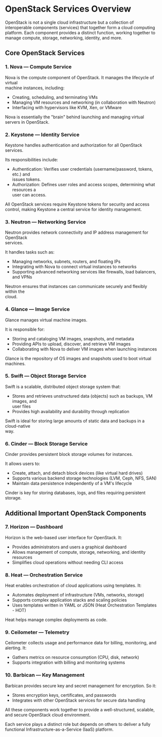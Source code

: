 # OpenStack Services Overview

OpenStack is not a single cloud infrastructure but a collection of interoperable components (services) that together form a cloud computing platform. Each component provides a distinct function, working together to manage compute, storage, networking, identity, and more.

## Core OpenStack Services

### 1. Nova — Compute Service

Nova is the compute component of OpenStack. It manages the lifecycle of virtual  
machine instances, including:

- Creating, scheduling, and terminating VMs
- Managing VM resources and networking (in collaboration with Neutron)  
- Interfacing with hypervisors like KVM, Xen, or VMware  

Nova is essentially the "brain" behind launching and managing virtual servers in OpenStack.

### 2. Keystone — Identity Service

Keystone handles authentication and authorization for all OpenStack services.

Its responsibilities include:

- Authentication: Verifies user credentials (username/password, tokens, etc.) and  
  issues tokens.  
- Authorization: Defines user roles and access scopes, determining what resources a  
  user can access.  

All OpenStack services require Keystone tokens for security and access control, making Keystone a central service for identity management.

### 3. Neutron — Networking Service

Neutron provides network connectivity and IP address management for OpenStack  
services.

It handles tasks such as:

- Managing networks, subnets, routers, and floating IPs  
- Integrating with Nova to connect virtual instances to networks  
- Supporting advanced networking services like firewalls, load balancers, and VPNs  

Neutron ensures that instances can communicate securely and flexibly within the  
cloud.

### 4. Glance — Image Service

Glance manages virtual machine images.

It is responsible for:

- Storing and cataloging VM images, snapshots, and metadata  
- Providing APIs to upload, discover, and retrieve VM images  
- Collaborating with Nova to deliver VM images when launching instances  

Glance is the repository of OS images and snapshots used to boot virtual machines.

### 5. Swift — Object Storage Service

Swift is a scalable, distributed object storage system that:

- Stores and retrieves unstructured data (objects) such as backups, VM images, and  
  user files  
- Provides high availability and durability through replication  

Swift is ideal for storing large amounts of static data and backups in a cloud-native  
way.

### 6. Cinder — Block Storage Service

Cinder provides persistent block storage volumes for instances.

It allows users to:

- Create, attach, and detach block devices (like virtual hard drives)  
- Supports various backend storage technologies (LVM, Ceph, NFS, SAN)  
- Maintain data persistence independently of a VM's lifecycle  

Cinder is key for storing databases, logs, and files requiring persistent storage.

## Additional Important OpenStack Components

### 7. Horizon — Dashboard

Horizon is the web-based user interface for OpenStack. It:

- Provides administrators and users a graphical dashboard  
- Allows management of compute, storage, networking, and identity resources  
- Simplifies cloud operations without needing CLI access  

### 8. Heat — Orchestration Service

Heat enables orchestration of cloud applications using templates. It:

- Automates deployment of infrastructure (VMs, networks, storage)  
- Supports complex application stacks and scaling policies  
- Uses templates written in YAML or JSON (Heat Orchestration Templates - HOT)  

Heat helps manage complex deployments as code.

### 9. Ceilometer — Telemetry

Ceilometer collects usage and performance data for billing, monitoring, and  
alerting. It:

- Gathers metrics on resource consumption (CPU, disk, network)  
- Supports integration with billing and monitoring systems  

### 10. Barbican — Key Management

Barbican provides secure key and secret management for encryption. So it:

- Stores encryption keys, certificates, and passwords  
- Integrates with other OpenStack services for secure data handling  

All these components work together to provide a well-structured, scalable, and secure OpenStack cloud environment.

Each service plays a distinct role but depends on others to deliver a fully functional Infrastructure-as-a-Service (IaaS) platform.
